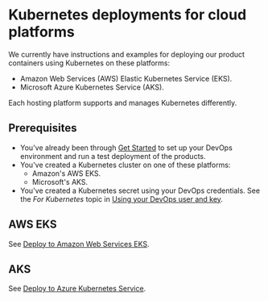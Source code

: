# Kubernetes deployments for cloud platforms

We currently have instructions and examples for deploying our product containers using Kubernetes on these platforms:

* Amazon Web Services (AWS) Elastic Kubernetes Service (EKS).
* Microsoft Azure Kubernetes Service (AKS).

Each hosting platform supports and manages Kubernetes differently. 

## Prerequisites

* You've already been through [Get Started](getStarted.md) to set up your DevOps environment and run a test deployment of the products.
* You've created a Kubernetes cluster on one of these platforms:
  - Amazon's AWS EKS.
  - Microsoft's AKS. 
  <!-- - Google -->
* You've created a Kubernetes secret using your DevOps credentials. See the *For Kubernetes* topic in [Using your DevOps user and key](devopsUserKey.md).

## AWS EKS

See [Deploy to Amazon Web Services EKS](deployK8s-AWS.md).

## AKS

See [Deploy to Azure Kubernetes Service](deployK8s-AKS.md).